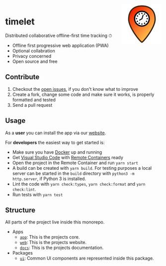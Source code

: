 <img src='assets/brand/timelet-128.png' align='right' alt='Timelet logo'>

# timelet

Distributed collaborative offline-first time tracking ⏱

- Offline first progressive web application (PWA)
- Optional collabration
- Privacy concerned
- Open source and free

## Contribute

1. Checkout the [open issues](https://github.com/timelet/timelet/issues), if you don't know what to improve
1. Create a fork, change some code and make sure it works, is properly formatted and tested
1. Send a pull request

## Usage

As a **user** you can install the app via our [website](https://timelet.org).

For **developers** the easiest way to get started is:

- Make sure you have [Docker](https://docs.docker.com/get-docker/) up and running
- Get [Visual Studio Code](https://code.visualstudio.com/) with [Remote Containers](https://code.visualstudio.com/docs/remote/containers) ready
- Open the project in the Remote Container and run `yarn start`
- A build can be created with `yarn build`. For testing purposes a local server can be started in the `build` directory with `python3 -m http.server`, if Python 3 is installed.
- Lint the code with `yarn check:types`, `yarn check:format` and `yarn check:lint`.
- Run tests with `yarn test`

## Structure

All parts of the project live inside this monorepo.

- Apps
  - [`app`](./apps/app/): This is the projects core.
  - [`web`](./apps/web/): This is the projects website.
  - [`docs`](./apps/docs/): This is the projects documentation.
- Packages
  - [`ui`](./packages/ui/): Common UI components are represented inside this package.

